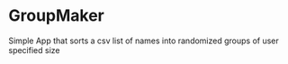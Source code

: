 # GroupMaker

Simple App that sorts a csv list of names into randomized groups of user specified size

